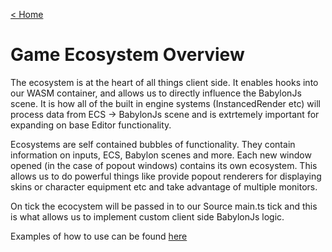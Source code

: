 [< Home](/)

# Game Ecosystem Overview
The ecosystem is at the heart of all things client side. It enables hooks into our WASM container, and allows us to directly influence the BabylonJs scene. It is how all of the built in engine systems (InstancedRender etc) will process data from ECS -> BabylonJs scene and is extrtemely important for expanding on base Editor functionality.

Ecosystems are self contained bubbles of functionality. They contain information on inputs, ECS, Babylon scenes and more. Each new window opened (in the case of popout windows) contains its own ecosystem. This allows us to do powerful things like provide popout renderers for displaying skins or character equipment etc and take advantage of multiple monitors.

On tick the ecocystem will be passed in to our Source main.ts tick and this is what allows us to implement custom client side BabylonJs logic.

Examples of how to use can be found [here](codeQuickstart.md?id=typescript-coding)